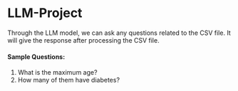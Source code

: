 # LLM-Project
Through the LLM model, we can ask any questions related to the CSV file. It will give the response after processing the CSV file.
#### Sample Questions:
   1. What is the maximum age?
   2. How many of them have diabetes?

